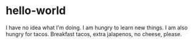 # hello-world
I have no idea what I'm doing.
I am hungry to learn new things. I am also hungry for tacos. Breakfast tacos, extra jalapenos, no cheese, please.
